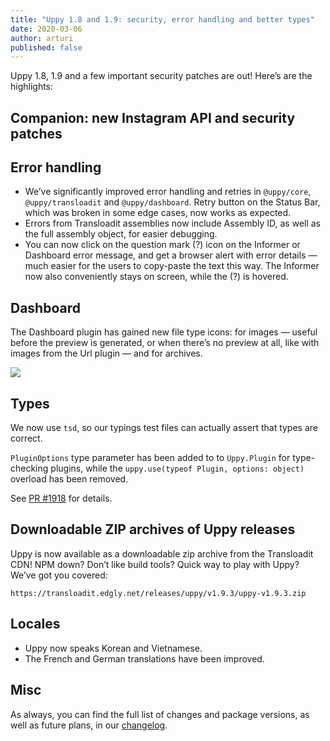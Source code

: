 ```yaml
---
title: "Uppy 1.8 and 1.9: security, error handling and better types"
date: 2020-03-06
author: arturi
published: false
---
```


Uppy 1.8, 1.9 and a few important security patches are out! Here’s are the highlights:

<!--more-->

## Companion: new Instagram API and security patches

## Error handling

* We’ve significantly improved error handling and retries in `@uppy/core`, `@uppy/transloadit` and `@uppy/dashboard`. Retry button on the Status Bar, which was broken in some edge cases, now works as expected.
* Errors from Transloadit assemblies now include Assembly ID, as well as the full assembly object, for easier debugging.
* You can now click on the question mark (?) icon on the Informer or Dashboard error message, and get a browser alert with error details — much easier for the users to copy-paste the text this way. The Informer now also conveniently stays on screen, while the (?) is hovered.

## Dashboard

The Dashboard plugin has gained new file type icons: for images — useful before the preview is generated, or when there’s no preview at all, like with images from the Url plugin — and for archives.

![](/images/blog/1.9/file-type-icons.png)

## Types

We now use `tsd`, so our typings test files can actually assert that types are correct.

`PluginOptions` type parameter has been added to to `Uppy.Plugin` for type-checking plugins, while the `uppy.use(typeof Plugin, options: object)` overload has been removed.

See [PR #1918](https://github.com/transloadit/uppy/pull/1918) for details.

## Downloadable ZIP archives of Uppy releases

Uppy is now available as a downloadable zip archive from the Transloadit CDN! NPM down? Don’t like build tools? Quick way to play with Uppy? We’ve got you covered:

```
https://transloadit.edgly.net/releases/uppy/v1.9.3/uppy-v1.9.3.zip
```

## Locales

* Uppy now speaks Korean and Vietnamese.
* The French and German translations have been improved.

## Misc

As always, you can find the full list of changes and package versions, as well as future plans, in our [changelog](https://github.com/transloadit/uppy/blob/master/CHANGELOG.md).
